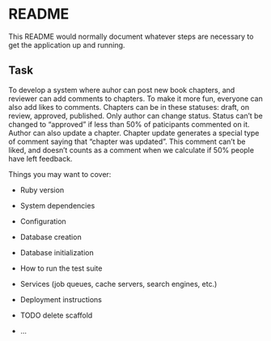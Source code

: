 # README

This README would normally document whatever steps are necessary to get the
application up and running.

## Task

To develop a system where auhor can post new book chapters, and reviewer can add comments to chapters.
To make it more fun, everyone can also add likes to comments.
Chapters can be in these statuses: draft, on review, approved, published.
Only author can change status. Status can’t be changed to “approved” if less than 50% of paticipants commented on it.
Author can also update a chapter. Chapter update generates a special type of comment saying that “chapter was updated”. This comment can’t be liked, and doesn’t counts as a comment when we calculate if 50% people have left feedback.

Things you may want to cover:

- Ruby version

- System dependencies

- Configuration

- Database creation

- Database initialization

- How to run the test suite

- Services (job queues, cache servers, search engines, etc.)

- Deployment instructions

- TODO
  delete scaffold

- ...
